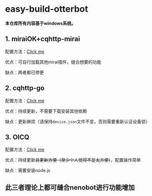 # easy-build-otterbot

**本仓库所有内容基于windows系统。**

## 1. miraiOK+cqhttp-mirai

配置方法：[Click me](./doc/miraiOK.md)

优点：可自行加载其他mirai插件，缝合想要的功能

缺点：两者都已停更

## 2. cqhttp-go

配置方法：[Click me](./doc/go.md)

优点：持续更新，不需要下载安装其他依赖

缺点：更新麻烦（请保持`device.json`文件不变，否则需要重新认证设备锁）

## 3. OICQ

配置方法：[Click me](./doc/OICQ.md)

优点：持续更新~~且更新方便（至少个人觉得不是太方便）~~，配置操作简单

缺点：需要安装node.js



## 此三者理论上都可缝合nenobot进行功能增加

